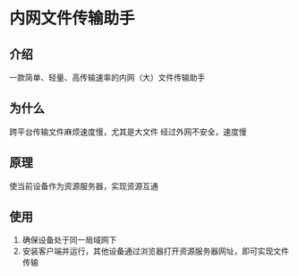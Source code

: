 # 内网文件传输助手

## 介绍

一款简单、轻量、高传输速率的内网（大）文件传输助手

## 为什么

跨平台传输文件麻烦速度慢，尤其是大文件
经过外网不安全，速度慢

## 原理

使当前设备作为资源服务器，实现资源互通

## 使用

1. 确保设备处于同一局域网下
2. 安装客户端并运行，其他设备通过浏览器打开资源服务器网址，即可实现文件传输
